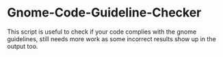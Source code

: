 Gnome-Code-Guideline-Checker
============================

This script is useful to check if your code complies with the gnome guidelines, still needs more work as some incorrect results show up in the output too.

